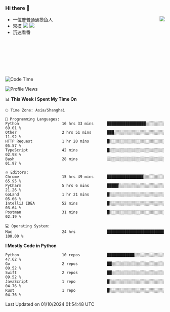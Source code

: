 ### Hi there 👋


<a href="https://github.com/yanlc39">
  <img align="right" src="https://github-readme-stats.vercel.app/api?username=yanlc39&show_icons=true&hide_border=true&icon_color=586069&title_color=a0a9af">
</a>

- 一位普普通通摸鱼人
- 常摸 ![](https://img.shields.io/badge/-Python-3e74a2?style=flat-square&logo=Python&logoColor=fff) ![](https://img.shields.io/badge/-C%2B%2B-brightgreen?style=flat-square)
- 沉迷看番



<br><br><br><br><br><br>


<!--START_SECTION:waka-->
![Code Time](http://img.shields.io/badge/Code%20Time-388%20hrs%2024%20mins-blue)

![Profile Views](http://img.shields.io/badge/Profile%20Views-4-blue)

📊 **This Week I Spent My Time On** 

```text
🕑︎ Time Zone: Asia/Shanghai

💬 Programming Languages: 
Python                   16 hrs 33 mins      █████████████████░░░░░░░░   69.01 % 
Other                    2 hrs 51 mins       ███░░░░░░░░░░░░░░░░░░░░░░   11.92 % 
HTTP Request             1 hr 20 mins        █░░░░░░░░░░░░░░░░░░░░░░░░   05.57 % 
TypeScript               42 mins             █░░░░░░░░░░░░░░░░░░░░░░░░   02.98 % 
Bash                     28 mins             ░░░░░░░░░░░░░░░░░░░░░░░░░   01.97 % 

🔥 Editors: 
Chrome                   15 hrs 49 mins      ████████████████░░░░░░░░░   65.95 % 
PyCharm                  5 hrs 6 mins        █████░░░░░░░░░░░░░░░░░░░░   21.26 % 
GoLand                   1 hr 21 mins        █░░░░░░░░░░░░░░░░░░░░░░░░   05.66 % 
IntelliJ IDEA            52 mins             █░░░░░░░░░░░░░░░░░░░░░░░░   03.64 % 
Postman                  31 mins             █░░░░░░░░░░░░░░░░░░░░░░░░   02.19 % 

💻 Operating System: 
Mac                      24 hrs              █████████████████████████   100.00 % 
```

**I Mostly Code in Python** 

```text
Python                   10 repos            ████████████░░░░░░░░░░░░░   47.62 % 
Go                       2 repos             ██░░░░░░░░░░░░░░░░░░░░░░░   09.52 % 
Swift                    2 repos             ██░░░░░░░░░░░░░░░░░░░░░░░   09.52 % 
JavaScript               1 repo              █░░░░░░░░░░░░░░░░░░░░░░░░   04.76 % 
Rust                     1 repo              █░░░░░░░░░░░░░░░░░░░░░░░░   04.76 % 
```




 Last Updated on 01/10/2024 01:54:48 UTC
<!--END_SECTION:waka-->
